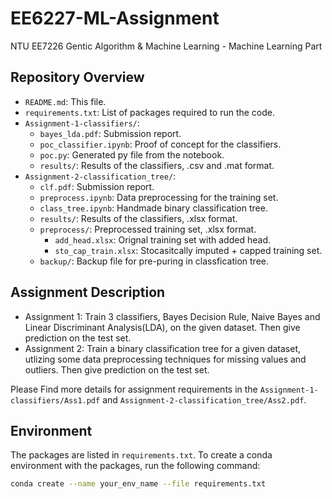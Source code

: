 # EE6227-ML-Assignment
NTU EE7226 Gentic Algorithm & Machine Learning - Machine Learning Part 

## Repository Overview

- `README.md`: This file.
- `requirements.txt`: List of packages required to run the code.
- `Assignment-1-classifiers/`: 
  - `bayes_lda.pdf`: Submission report.
  - `poc_classifier.ipynb`: Proof of concept for the classifiers.
  - `poc.py`: Generated py file from the notebook.
  - `results/`: Results of the classifiers, .csv and .mat format.
- `Assignment-2-classification_tree/`: 
  - `clf.pdf`: Submission report.
  - `preprocess.ipynb`: Data preprocessing for the training set.
  - `class_tree.ipynb`: Handmade binary classification tree.
  - `results/`: Results of the classifiers, .xlsx format.
  - `preprocess/`: Preprocessed training set, .xlsx format.
    - `add_head.xlsx`: Orignal training set with added head.
    - `sto_cap_train.xlsx`: Stocasitcally imputed + capped training set.
  - `backup/`: Backup file for pre-puring in classfication tree.

## Assignment Description
- Assignment 1: Train 3 classifiers, Bayes Decision Rule, Naive Bayes and Linear Discriminant Analysis(LDA), on the given dataset. Then give prediction on the test set.
- Assignment 2: Train a binary classification tree for a given dataset, utlizing some data preprocessing techniques for missing values and outliers. Then give prediction on the test set.

Please Find more details for assignment requirements in the `Assignment-1-classifiers/Ass1.pdf` and `Assignment-2-classification_tree/Ass2.pdf`.

## Environment

The packages are listed in `requirements.txt`. To create a conda environment with the packages, run the following command:
```bash
conda create --name your_env_name --file requirements.txt
```
